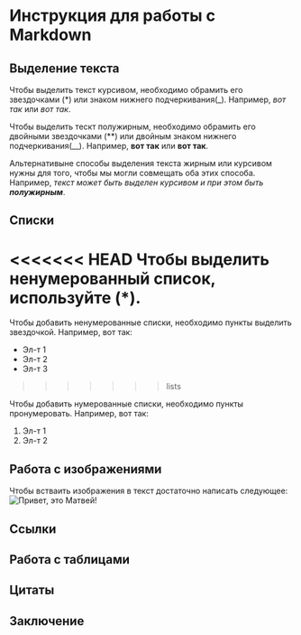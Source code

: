 # Инструкция для работы с Markdown

## Выделение текста
Чтобы выделить текст курсивом, необходимо обрамить его звездочками (*) или знаком нижнего подчеркивания(_). 
Например, *вот так* или _вот так_.

Чтобы выделить тескт полужирным, необходимо обрамить его двойными звездочками (**) или двойным знаком нижнего подчеркивания(__). 
Например, **вот так** или __вот так__. 

Альтернативыне способы выделения текста жирным или курсивом нужны для того, чтобы мы могли совмещать оба этих способа. Например, _текст может быть выделен курсивом и при этом быть **полужирным**_.
## Списки
<<<<<<< HEAD
Чтобы выделить ненумерованный список, используйте (*).
=======
Чтобы добавить ненумерованные списки, необходимо пункты выделить звездочкой. 
Например, вот так:
* Эл-т 1
* Эл-т 2
* Эл-т 3
>>>>>>> lists

Чтобы добавить нумерованные списки, необходимо пункты пронумеровать.
Например, вот так:
1. Эл-т 1
2. Эл-т 2
## Работа с изображениями 
Чтобы встваить изображения в текст достаточно написать следующее:
![Привет, это Матвей!](%D0%9C%D0%B0%D1%82%D0%B2%D0%B5%D0%B9.jpg)
## Ссылки

## Работа с таблицами

## Цитаты

## Заключение